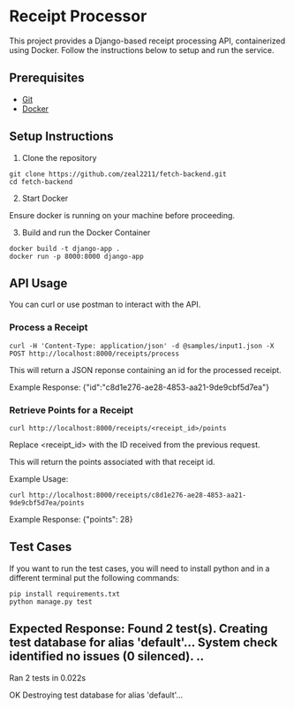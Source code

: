 # Receipt Processor
This project provides a Django-based receipt processing API, containerized using Docker. Follow the instructions below to setup and run the service.

## Prerequisites

- [Git](https://git-scm.com/downloads)
- [Docker](https://www.docker.com/products/docker-desktop/)

## Setup Instructions

1. Clone the repository
```
git clone https://github.com/zeal2211/fetch-backend.git
cd fetch-backend
```

2. Start Docker

Ensure docker is running on your machine before proceeding.

3. Build and run the Docker Container
```
docker build -t django-app .
docker run -p 8000:8000 django-app
```

 ## API Usage

 You can curl or use postman to interact with the API.

 ### Process a Receipt

`curl -H 'Content-Type: application/json' -d @samples/input1.json -X POST http://localhost:8000/receipts/process`

This will return a JSON reponse containing an id for the processed receipt. 

Example Response: {"id":"c8d1e276-ae28-4853-aa21-9de9cbf5d7ea"}

### Retrieve Points for a Receipt

`curl http://localhost:8000/receipts/<receipt_id>/points`

Replace <receipt_id> with the ID received from the previous request.

This will return the points associated with that receipt id.

Example Usage:

`curl http://localhost:8000/receipts/c8d1e276-ae28-4853-aa21-9de9cbf5d7ea/points`

Example Response:
{"points": 28}

## Test Cases

If you want to run the test cases, you will need to install python and in a different terminal put the following commands:

```
pip install requirements.txt
python manage.py test
```

Expected Response:
Found 2 test(s).
Creating test database for alias 'default'...
System check identified no issues (0 silenced).
..
----------------------------------------------------------------------
Ran 2 tests in 0.022s

OK
Destroying test database for alias 'default'...



